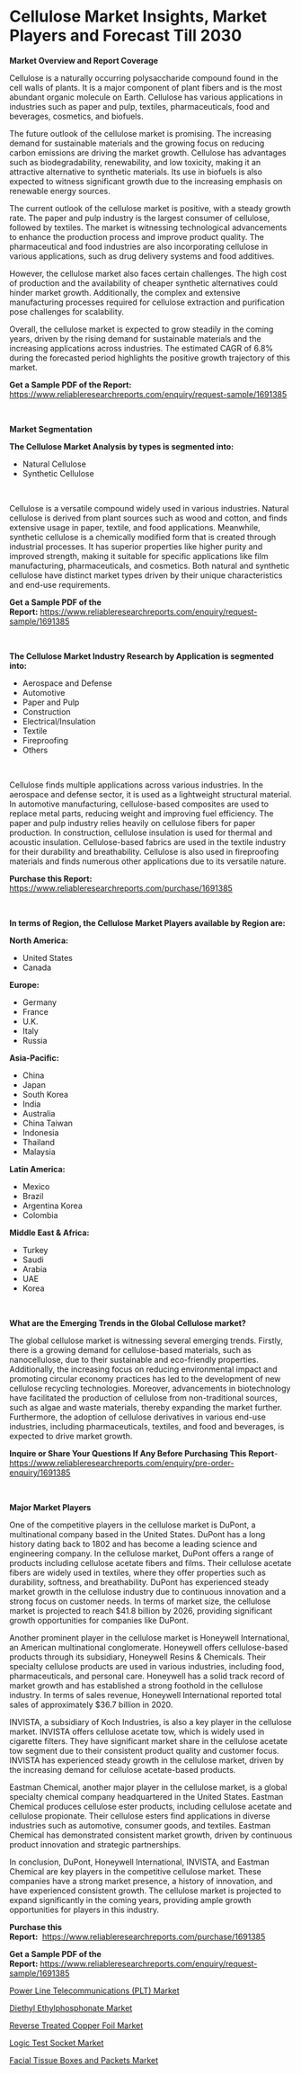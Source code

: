 <p><h1>Cellulose Market Insights, Market Players and Forecast Till 2030</h1></p><p><strong>Market Overview and Report Coverage</strong></p>
<p><p>Cellulose is a naturally occurring polysaccharide compound found in the cell walls of plants. It is a major component of plant fibers and is the most abundant organic molecule on Earth. Cellulose has various applications in industries such as paper and pulp, textiles, pharmaceuticals, food and beverages, cosmetics, and biofuels.</p><p>The future outlook of the cellulose market is promising. The increasing demand for sustainable materials and the growing focus on reducing carbon emissions are driving the market growth. Cellulose has advantages such as biodegradability, renewability, and low toxicity, making it an attractive alternative to synthetic materials. Its use in biofuels is also expected to witness significant growth due to the increasing emphasis on renewable energy sources.</p><p>The current outlook of the cellulose market is positive, with a steady growth rate. The paper and pulp industry is the largest consumer of cellulose, followed by textiles. The market is witnessing technological advancements to enhance the production process and improve product quality. The pharmaceutical and food industries are also incorporating cellulose in various applications, such as drug delivery systems and food additives.</p><p>However, the cellulose market also faces certain challenges. The high cost of production and the availability of cheaper synthetic alternatives could hinder market growth. Additionally, the complex and extensive manufacturing processes required for cellulose extraction and purification pose challenges for scalability.</p><p>Overall, the cellulose market is expected to grow steadily in the coming years, driven by the rising demand for sustainable materials and the increasing applications across industries. The estimated CAGR of 6.8% during the forecasted period highlights the positive growth trajectory of this market.</p></p>
<p><strong>Get a Sample PDF of the Report:</strong> <a href="https://www.reliableresearchreports.com/enquiry/request-sample/1691385">https://www.reliableresearchreports.com/enquiry/request-sample/1691385</a></p>
<p>&nbsp;</p>
<p><strong>Market Segmentation</strong></p>
<p><strong>The Cellulose Market Analysis by types is segmented into:</strong></p>
<p><ul><li>Natural Cellulose</li><li>Synthetic Cellulose</li></ul></p>
<p>&nbsp;</p>
<p><p>Cellulose is a versatile compound widely used in various industries. Natural cellulose is derived from plant sources such as wood and cotton, and finds extensive usage in paper, textile, and food applications. Meanwhile, synthetic cellulose is a chemically modified form that is created through industrial processes. It has superior properties like higher purity and improved strength, making it suitable for specific applications like film manufacturing, pharmaceuticals, and cosmetics. Both natural and synthetic cellulose have distinct market types driven by their unique characteristics and end-use requirements.</p></p>
<p><strong>Get a Sample PDF of the Report:</strong>&nbsp;<a href="https://www.reliableresearchreports.com/enquiry/request-sample/1691385">https://www.reliableresearchreports.com/enquiry/request-sample/1691385</a></p>
<p>&nbsp;</p>
<p><strong>The Cellulose Market Industry Research by Application is segmented into:</strong></p>
<p><ul><li>Aerospace and Defense</li><li>Automotive</li><li>Paper and Pulp</li><li>Construction</li><li>Electrical/Insulation</li><li>Textile</li><li>Fireproofing</li><li>Others</li></ul></p>
<p>&nbsp;</p>
<p><p>Cellulose finds multiple applications across various industries. In the aerospace and defense sector, it is used as a lightweight structural material. In automotive manufacturing, cellulose-based composites are used to replace metal parts, reducing weight and improving fuel efficiency. The paper and pulp industry relies heavily on cellulose fibers for paper production. In construction, cellulose insulation is used for thermal and acoustic insulation. Cellulose-based fabrics are used in the textile industry for their durability and breathability. Cellulose is also used in fireproofing materials and finds numerous other applications due to its versatile nature.</p></p>
<p><strong>Purchase this Report:</strong>&nbsp; <a href="https://www.reliableresearchreports.com/purchase/1691385">https://www.reliableresearchreports.com/purchase/1691385</a></p>
<p>&nbsp;</p>
<p><strong>In terms of Region, the Cellulose Market Players available by Region are:</strong></p>
<p>
    <p> <strong> North America: </strong>
        <ul>
            <li>United States</li>
            <li>Canada</li>
        </ul>
        </p> 
    <p> <strong> Europe: </strong>
        <ul>
            <li>Germany</li>
            <li>France</li>
            <li>U.K.</li>
            <li>Italy</li>
            <li>Russia</li>
        </ul>
        </p> 
    <p> <strong> Asia-Pacific: </strong>
        <ul>
            <li>China</li>
            <li>Japan</li>
            <li>South Korea</li>
            <li>India</li>
            <li>Australia</li>
            <li>China Taiwan</li>
            <li>Indonesia</li>
            <li>Thailand</li>
            <li>Malaysia</li>
        </ul>
        </p> 
    <p> <strong> Latin America: </strong>
        <ul>
            <li>Mexico</li>
            <li>Brazil</li>
            <li>Argentina Korea</li>
            <li>Colombia</li>
        </ul>
        </p> 
    <p> <strong> Middle East & Africa: </strong>
        <ul>
            <li>Turkey</li>
            <li>Saudi</li>
            <li>Arabia</li>
            <li>UAE</li>
            <li>Korea</li>
        </ul>
    </p>
    </p>
<p>&nbsp;</p>
<p><strong>What are the Emerging Trends in the Global Cellulose market?</strong></p>
<p><p>The global cellulose market is witnessing several emerging trends. Firstly, there is a growing demand for cellulose-based materials, such as nanocellulose, due to their sustainable and eco-friendly properties. Additionally, the increasing focus on reducing environmental impact and promoting circular economy practices has led to the development of new cellulose recycling technologies. Moreover, advancements in biotechnology have facilitated the production of cellulose from non-traditional sources, such as algae and waste materials, thereby expanding the market further. Furthermore, the adoption of cellulose derivatives in various end-use industries, including pharmaceuticals, textiles, and food and beverages, is expected to drive market growth.</p></p>
<p><strong>Inquire or Share Your Questions If Any Before Purchasing This Report</strong>- <a href="https://www.reliableresearchreports.com/enquiry/pre-order-enquiry/1691385">https://www.reliableresearchreports.com/enquiry/pre-order-enquiry/1691385</a></p>
<p>&nbsp;</p>
<p><strong>Major Market Players</strong></p>
<p><p>One of the competitive players in the cellulose market is DuPont, a multinational company based in the United States. DuPont has a long history dating back to 1802 and has become a leading science and engineering company. In the cellulose market, DuPont offers a range of products including cellulose acetate fibers and films. Their cellulose acetate fibers are widely used in textiles, where they offer properties such as durability, softness, and breathability. DuPont has experienced steady market growth in the cellulose industry due to continuous innovation and a strong focus on customer needs. In terms of market size, the cellulose market is projected to reach $41.8 billion by 2026, providing significant growth opportunities for companies like DuPont.</p><p>Another prominent player in the cellulose market is Honeywell International, an American multinational conglomerate. Honeywell offers cellulose-based products through its subsidiary, Honeywell Resins & Chemicals. Their specialty cellulose products are used in various industries, including food, pharmaceuticals, and personal care. Honeywell has a solid track record of market growth and has established a strong foothold in the cellulose industry. In terms of sales revenue, Honeywell International reported total sales of approximately $36.7 billion in 2020.</p><p>INVISTA, a subsidiary of Koch Industries, is also a key player in the cellulose market. INVISTA offers cellulose acetate tow, which is widely used in cigarette filters. They have significant market share in the cellulose acetate tow segment due to their consistent product quality and customer focus. INVISTA has experienced steady growth in the cellulose market, driven by the increasing demand for cellulose acetate-based products.</p><p>Eastman Chemical, another major player in the cellulose market, is a global specialty chemical company headquartered in the United States. Eastman Chemical produces cellulose ester products, including cellulose acetate and cellulose propionate. Their cellulose esters find applications in diverse industries such as automotive, consumer goods, and textiles. Eastman Chemical has demonstrated consistent market growth, driven by continuous product innovation and strategic partnerships.</p><p>In conclusion, DuPont, Honeywell International, INVISTA, and Eastman Chemical are key players in the competitive cellulose market. These companies have a strong market presence, a history of innovation, and have experienced consistent growth. The cellulose market is projected to expand significantly in the coming years, providing ample growth opportunities for players in this industry.</p></p>
<p><strong>Purchase this Report:</strong>&nbsp;&nbsp;<a href="https://www.reliableresearchreports.com/purchase/1691385">https://www.reliableresearchreports.com/purchase/1691385</a></p>
<p></p>
<p><strong>Get a Sample PDF of the Report:</strong>&nbsp;<a href="https://www.reliableresearchreports.com/enquiry/request-sample/1691385">https://www.reliableresearchreports.com/enquiry/request-sample/1691385</a></p>
<p><p><a href="https://medium.com/@rombilly2345/power-line-telecommunications-plt-market-comprehensive-assessment-by-type-application-and-324f80236ee6">Power Line Telecommunications (PLT) Market</a></p><p><a href="https://github.com/sndrkn/Market-Research-Report-List-1/blob/main/diethyl-ethylphosphonate-market.md">Diethyl Ethylphosphonate Market</a></p><p><a href="https://github.com/melchekhinf/Market-Research-Report-List-1/blob/main/reverse-treated-copper-foil-market.md">Reverse Treated Copper Foil Market</a></p><p><a href="https://medium.com/@bank.build.unity/logic-test-socket-market-outlook-industry-overview-and-forecast-2023-to-2030-2cea99f1b57b">Logic Test Socket Market</a></p><p><a href="https://medium.com/@austynlemke1988/facial-tissue-boxes-and-packets-market-competitive-analysis-market-trends-and-forecast-to-2030-e879b0641121">Facial Tissue Boxes and Packets Market</a></p></p>